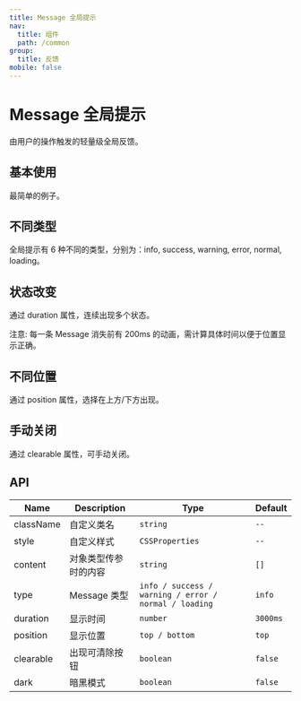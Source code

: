 ```yaml
---
title: Message 全局提示
nav:
  title: 组件
  path: /common
group:
  title: 反馈
mobile: false
---
```


# Message 全局提示

由用户的操作触发的轻量级全局反馈。

## 基本使用

最简单的例子。

<code src="./demos/index1.tsx"></code>

## 不同类型

全局提示有 6 种不同的类型，分别为：info, success, warning, error, normal, loading。

<code src="./demos/index2.tsx"></code>

## 状态改变

通过 duration 属性，连续出现多个状态。

注意: 每一条 Message 消失前有 200ms 的动画，需计算具体时间以便于位置显示正确。

<code src="./demos/index3.tsx"></code>

## 不同位置

通过 position 属性，选择在上方/下方出现。

<code src="./demos/index4.tsx"></code>

## 手动关闭

通过 clearable 属性，可手动关闭。

<code src="./demos/index5.tsx"></code>

## API

| Name      | Description          | Type                                                  | Default  |
| --------- | -------------------- | ----------------------------------------------------- | -------- |
| className | 自定义类名           | `string`                                              | `--`     |
| style     | 自定义样式           | `CSSProperties`                                       | `--`     |
| content   | 对象类型传参时的内容 | `string`                                              | `[]`     |
| type      | Message 类型         | `info / success / warning / error / normal / loading` | `info`   |
| duration  | 显示时间             | `number`                                              | `3000ms` |
| position  | 显示位置             | `top / bottom`                                        | `top`    |
| clearable | 出现可清除按钮       | `boolean`                                             | `false`  |
| dark      | 暗黑模式             | `boolean`                                             | `false`  |
